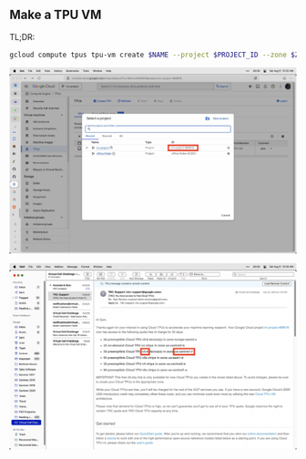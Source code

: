 ## Make a TPU VM

TL;DR:

```sh
gcloud compute tpus tpu-vm create $NAME --project $PROJECT_ID --zone $ZONE --accelerator-type $TPU_VERSION --version $IMAGE
```

![Image of my google cloud account, showing that my project trc-project has ID trc-project-466816](docs/assets/console.jpg)

![Image of my email from TRC, showing that I have access to `v2-8` TPU VMs in `us-central1-f`](docs/assets/tpu-email.jpg)
